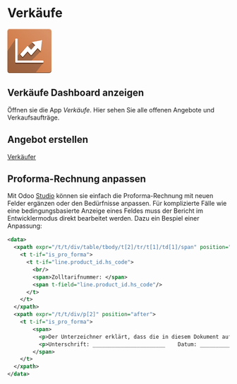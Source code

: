 # Verkäufe
![icons_odoo_sale](assets/icons_odoo_sale.png)

## Verkäufe Dashboard anzeigen
Öffnen sie die App *Verkäufe*. Hier sehen Sie alle offenen Angebote und Verkaufsaufträge.

## Angebot erstellen
[Verkäufer](Rollen.md#Verk%C3%A4ufer)

## Proforma-Rechnung anpassen

Mit Odoo [Studio](Studio.md) können sie einfach die Proforma-Rechnung mit neuen Felder ergänzen oder den Bedürfnisse anpassen. Für komplizierte Fälle wie eine bedingungsbasierte Anzeige eines Feldes muss der Bericht im Entwicklermodus direkt bearbeitet werden. Dazu ein Bespiel einer Anpassung: 

```xml
<data>
  <xpath expr="/t/t/div/table/tbody/t[2]/tr/t[1]/td[1]/span" position="after">
    <t t-if="is_pro_forma">
      <t t-if="line.product_id.hs_code">
        <br/>
        <span>Zolltarifnummer: </span>
        <span t-field="line.product_id.hs_code"/>
      </t>
    </t>
  </xpath>
  <xpath expr="/t/t/div/p[2]" position="after">
    <t t-if="is_pro_forma">
        <span>
          <p>Der Unterzeichner erklärt, dass die in diesem Dokument aufgeführten Waren und Ursprungserzeugnisse der Schweiz sind und den Ursprungsregeln im Präferenzverkehr mit der EU entsprechen.<br/><br/></p>
          <p>Unterschrift: _______________________    Datum: _______________________<br/>                        Aersolution Interior AG<br/></p>
        </span>
    </t>
  </xpath>
</data>
```